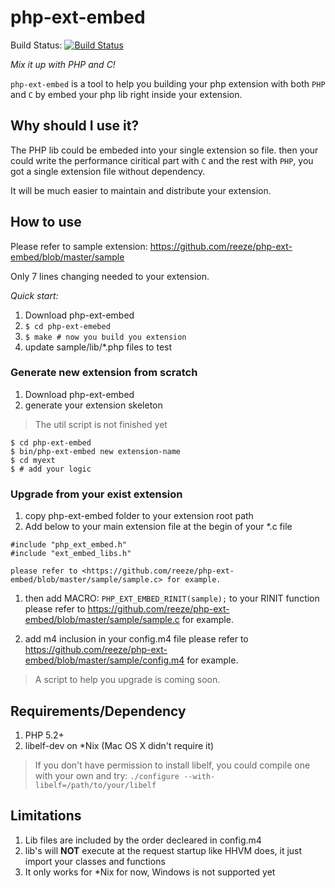 php-ext-embed
=============

Build Status: [![Build Status](https://secure.travis-ci.org/reeze/php-ext-embed.png)](http://travis-ci.org/reeze/php-ext-embed)

*Mix it up with PHP and C!*

`php-ext-embed` is a tool to help you building your php extension
with both `PHP` and `C` by embed your php lib right inside your
extension.

## Why should I use it?

The PHP lib could be embeded into your single extension so file.
then your could write the performance ciritical part with `C` and the rest
with `PHP`, you got a single extension file without dependency.

It will be much easier to maintain and distribute your extension.

## How to use

Please refer to sample extension: <https://github.com/reeze/php-ext-embed/blob/master/sample>

Only 7 lines changing needed to your extension.

*Quick start:*

1. Download php-ext-embed
1. `$ cd php-ext-emebed`
1. `$ make # now you build you extension`
1. update sample/lib/\*.php files to test

### Generate new extension from scratch

1. Download php-ext-embed
1. generate your extension skeleton

> The util script is not finished yet

```
$ cd php-ext-embed
$ bin/php-ext-embed new extension-name
$ cd myext
$ # add your logic
```

### Upgrade from your exist extension

1. copy php-ext-embed folder to your extension root path
1. Add below to your main extension file at the begin of your *.c file

```
#include "php_ext_embed.h"
#include "ext_embed_libs.h"
```
    please refer to <https://github.com/reeze/php-ext-embed/blob/master/sample/sample.c> for example.

1. then add MACRO: `PHP_EXT_EMBED_RINIT(sample);` to your RINIT function
    please refer to <https://github.com/reeze/php-ext-embed/blob/master/sample/sample.c> for example.

1. add m4 inclusion in your config.m4 file
    please refer to <https://github.com/reeze/php-ext-embed/blob/master/sample/config.m4> for example.

> A script to help you upgrade is coming soon.

## Requirements/Dependency

1. PHP 5.2+
1. libelf-dev on *Nix (Mac OS X didn't require it)

> If you don't have permission to install libelf, you could compile one with your own
> and try: `./configure --with-libelf=/path/to/your/libelf`

## Limitations

1. Lib files are included by the order decleared in config.m4
1. lib's will **NOT** execute at the request startup like HHVM does,
   it just import your classes and functions
1. It only works for \*Nix for now, Windows is not supported yet
